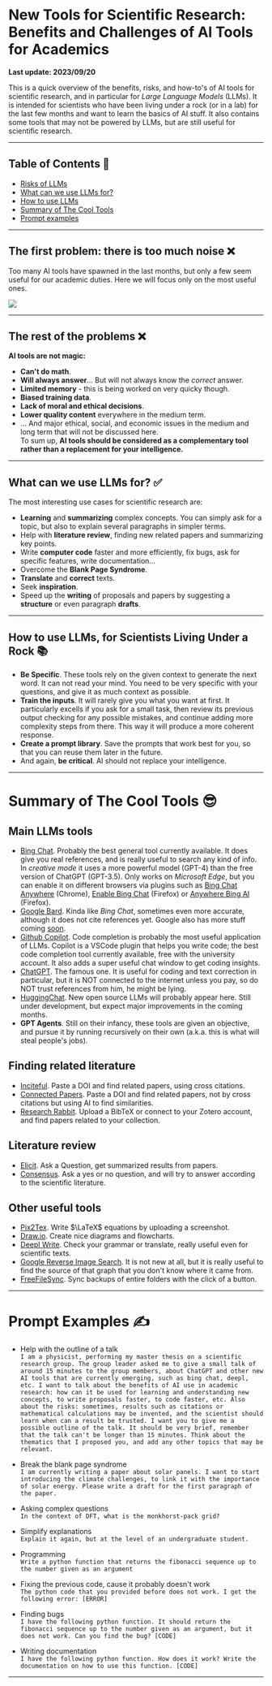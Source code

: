 # New Tools for Scientific Research: <br> Benefits and Challenges of AI Tools for Academics

**Last update: 2023/09/20**  

This is a quick overview of the benefits, risks, and how-to's of AI tools for scientific research, and in particular for _Large Language Models_ (LLMs). It is intended for scientists who have been living under a rock (or in a lab) for the last few months and want to learn the basics of AI stuff. It also contains some tools that may not be powered by LLMs, but are still useful for scientific research.  

---

## Table of Contents 📖
* [Risks of LLMs](#the-rest-of-the-problems-❌)
* [What can we use LLMs for?](#what-can-we-use-llms-for-✅)
* [How to use LLMs](#how-to-use-llms-for-scientists-living-under-a-rock-📚)
* [Summary of The Cool Tools](#summary-of-the-cool-tools-😎)
* [Prompt examples](#prompt-examples-✍)

---

## The first problem: there is too much noise ❌

Too many AI tools have spawned in the last months, but only a few seem useful for our academic duties. Here we will focus only on the most useful ones.  

![](pictures/too_much_info.jpg)  

---

## The rest of the problems ❌

**AI tools are not magic:**  
* **Can't do math**.  
* **Will always answer**... But will not always know the _correct_ answer.
* **Limited memory** - this is being worked on very quicky though.  
* **Biased training data**.  
* **Lack of moral and ethical decisions**.  
* **Lower quality content** everywhere in the medium term.  
* ... And major ethical, social, and economic issues in the medium and long term that will not be discussed here.  
To sum up, **AI tools should be considered as a complementary tool rather than a replacement for your intelligence.**  

---

## What can we use LLMs for? ✅

The most interesting use cases for scientific research are:  

* **Learning** and **summarizing** complex concepts. You can simply ask for a topic, but also to explain several paragraphs in simpler terms.  
* Help with **literature review**, finding new related papers and summarizing key points.  
* Write **computer code** faster and more efficiently, fix bugs, ask for specific features, write documentation... 
* Overcome the **Blank Page Syndrome**.  
* **Translate** and **correct** texts.  
* Seek **inspiration**.
* Speed up the **writing** of proposals and papers by suggesting a **structure** or even paragraph **drafts**.   

---

## How to use LLMs, for Scientists Living Under a Rock 📚

* **Be Specific**. These tools rely on the given context to generate the next word. It can not read your mind. You need to be very specific with your questions, and give it as much context as possible.  
* **Train the inputs**. It will rarely give you what you want at first. It particularly excells if you ask for a small task, then review its previous output checking for any possible mistakes, and continue adding more complexity steps from there. This way it will produce a more coherent response.  
* **Create a prompt library**. Save the prompts that work best for you, so that you can reuse them later in the future.  
* And again, **be critical**. AI should not replace your intelligence.  

---

# Summary of The Cool Tools 😎  

## Main LLMs tools  
* [Bing Chat](https://www.bing.com/chat). Probably the best general tool currently available. It does give you real references, and is really useful to search any kind of info. In _creative mode_ it uses a more powerful model (GPT-4) than the free version of ChatGPT (GPT-3.5). Only works on _Microsoft Edge_, but you can enable it on different browsers via plugins such as [Bing Chat Anywhere](https://chrome.google.com/webstore/detail/bingchatanywhere/pgmomcbgjgohbiagkkkcmhflipkllggi) (Chrome), [Enable Bing Chat](https://addons.mozilla.org/es/firefox/addon/enable-bing-chat/) (Firefox) or [Anywhere Bing AI](https://addons.mozilla.org/es/firefox/addon/anywhere-bing-ai/) (Firefox).  
* [Google Bard](https://bard.google.com/). Kinda like _Bing Chat_, sometimes even more accurate, although it does not cite references yet. Google also has more stuff coming [soon](https://g.co/Labs).  
* [Github Copilot](https://github.com/features/copilot). Code completion is probably the most useful application of LLMs. Copilot is a VSCode plugin that helps you write code; the best code completion tool currently available, free with the university account. It also adds a super useful chat window to get coding insights.  
* [ChatGPT](https://chat.openai.com/). The famous one. It is useful for coding and text correction in particular, but it is NOT connected to the internet unless you pay, so do NOT trust references from him, he might be lying.  
* [HuggingChat](https://huggingface.co/chat/). New open source LLMs will probably appear here. Still under development, but expect major improvements in the coming months.  
* **GPT Agents**. Still on their infancy, these tools are given an objective, and pursue it by running recursively on their own (a.k.a. this is what will steal people's jobs).  

## Finding related literature
* [Inciteful](https://inciteful.xyz/). Paste a DOI and find related papers, using cross citations.  
* [Connected Papers](https://www.connectedpapers.com/). Paste a DOI and find related papers, not by cross citations but using AI to find similarities.  
* [Research Rabbit](https://researchrabbitapp.com/). Upload a BibTeX or connect to your Zotero account, and find papers related to your collection.  

## Literature review
* [Elicit](https://elicit.org/). Ask a Question, get summarized results from papers.
* [Consensus](https://consensus.app/search/). Ask a yes or no question, and will try to answer according to the scientific literature.  

## Other useful tools
* [Pix2Tex](https://p2t.behye.com/). Write $\LaTeX$ equations by uploading a screenshot.  
* [Draw.io](https://www.drawio.com/). Create nice diagrams and flowcharts.  
* [Deepl Write](https://www.deepl.com/write). Check your grammar or translate, really useful even for scientific texts.  
* [Google Reverse Image Search](https://images.google.com/). It is not new at all, but it is really useful to find the source of that graph that you don't know where it came from.  
* [FreeFileSync](https://freefilesync.org/). Sync backups of entire folders with the click of a button.  

---

# Prompt Examples ✍

* Help with the outline of a talk  
`I am a physicist, performing my master thesis on a scientific research group. The group leader asked me to give a small talk of around 15 minutes to the group members, about ChatGPT and other new AI tools that are currently emerging, such as bing chat, deepl, etc. I want to talk about the benefits of AI use in academic research: how can it be used for learning and understanding new concepts, to write proposals faster, to code faster, etc. Also about the risks: sometimes, results such as citations or mathematical calculations may be invented, and the scientist should learn when can a result be trusted. I want you to give me a possible outline of the talk. It should be very brief, remember that the talk can't be longer than 15 minutes. Think about the thematics that I proposed you, and add any other topics that may be relevant.`  

* Break the blank page syndrome  
`I am currently writing a paper about solar panels. I want to start introducing the climate challenges, to link it with the importance of solar energy. Please write a draft for the first paragraph of the paper.`

* Asking complex questions  
`In the context of DFT, what is the monkhorst-pack grid?`

* Simplify explanations  
`Explain it again, but at the level of an undergraduate student.`

* Programming  
`Write a python function that returns the fibonacci sequence up to the number given as an argument`  

* Fixing the previous code, cause it probably doesn't work  
`The python code that you provided before does not work. I get the following error: [ERROR]`  

* Finding bugs  
`I have the following python function. It should return the fibonacci sequence up to the number given as an argument, but it does not work. Can you find the bug? [CODE]`  

* Writing documentation  
`I have the following python function. How does it work? Write the documentation on how to use this function. [CODE]`  

---


